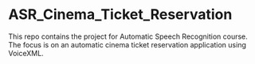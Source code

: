 # ASR_Cinema_Ticket_Reservation
This repo contains the project for Automatic Speech Recognition course. The focus is on an automatic cinema ticket reservation application using VoiceXML.
